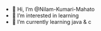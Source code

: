 - 👋 Hi, I’m @Nilam-Kumari-Mahato
- 👀 I’m interested in learning 
- 🌱 I’m currently learning java & c

<!---
Nilam-Kumari-Mahato/Nilam-Kumari-Mahato is a ✨ special ✨ repository because its `README.md` (this file) appears on your GitHub profile.
You can click the Preview link to take a look at your changes.
--->
